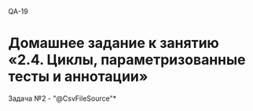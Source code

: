 QA-19
# Домашнее задание к занятию «2.4. Циклы, параметризованные тесты и аннотации»
Задача №2 - "@CsvFileSource"*
